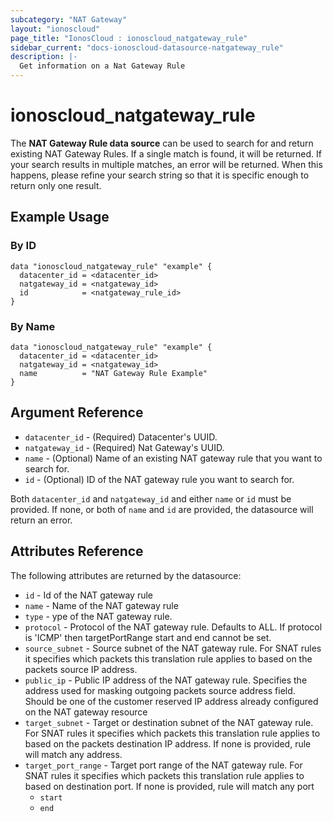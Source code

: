 ```yaml
---
subcategory: "NAT Gateway"
layout: "ionoscloud"
page_title: "IonosCloud : ionoscloud_natgateway_rule"
sidebar_current: "docs-ionoscloud-datasource-natgateway_rule"
description: |-
  Get information on a Nat Gateway Rule
---
```


# ionoscloud_natgateway_rule

The **NAT Gateway Rule data source** can be used to search for and return existing NAT Gateway Rules.
If a single match is found, it will be returned. If your search results in multiple matches, an error will be returned.
When this happens, please refine your search string so that it is specific enough to return only one result.

## Example Usage

### By ID
```hcl
data "ionoscloud_natgateway_rule" "example" {
  datacenter_id = <datacenter_id>
  natgateway_id = <natgateway_id>
  id			= <natgateway_rule_id>
}
```

### By Name
```hcl
data "ionoscloud_natgateway_rule" "example" {
  datacenter_id = <datacenter_id>
  natgateway_id = <natgateway_id>
  name			= "NAT Gateway Rule Example"
}
```

## Argument Reference

* `datacenter_id` - (Required) Datacenter's UUID.
* `natgateway_id` - (Required) Nat Gateway's UUID.
* `name` - (Optional) Name of an existing NAT gateway rule that you want to search for.
* `id` - (Optional) ID of the NAT gateway rule you want to search for.

Both `datacenter_id` and `natgateway_id` and either `name` or `id` must be provided. If none, or both of `name` and `id` are provided, the datasource will return an error.

## Attributes Reference

The following attributes are returned by the datasource:

* `id` - Id of the NAT gateway rule
* `name` - Name of the NAT gateway rule
* `type` - ype of the NAT gateway rule.
* `protocol` - Protocol of the NAT gateway rule. Defaults to ALL. If protocol is 'ICMP' then targetPortRange start and end cannot be set.
* `source_subnet` - Source subnet of the NAT gateway rule. For SNAT rules it specifies which packets this translation rule applies to based on the packets source IP address.
* `public_ip` - Public IP address of the NAT gateway rule. Specifies the address used for masking outgoing packets source address field. Should be one of the customer reserved IP address already configured on the NAT gateway resource
* `target_subnet` - Target or destination subnet of the NAT gateway rule. For SNAT rules it specifies which packets this translation rule applies to based on the packets destination IP address. If none is provided, rule will match any address.
* `target_port_range` - Target port range of the NAT gateway rule. For SNAT rules it specifies which packets this translation rule applies to based on destination port. If none is provided, rule will match any port
    * `start`
    * `end`
    